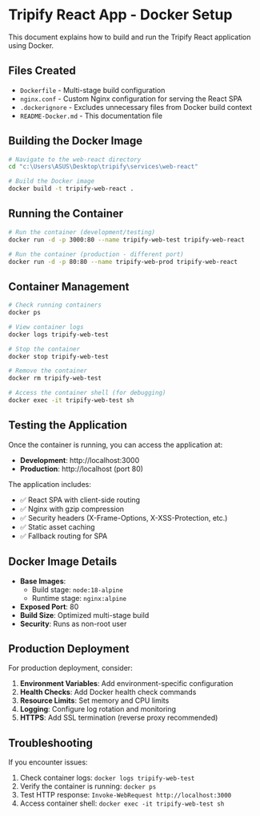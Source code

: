 # Tripify React App - Docker Setup

This document explains how to build and run the Tripify React application using Docker.

## Files Created

- `Dockerfile` - Multi-stage build configuration
- `nginx.conf` - Custom Nginx configuration for serving the React SPA
- `.dockerignore` - Excludes unnecessary files from Docker build context
- `README-Docker.md` - This documentation file

## Building the Docker Image

```bash
# Navigate to the web-react directory
cd "c:\Users\ASUS\Desktop\tripify\services\web-react"

# Build the Docker image
docker build -t tripify-web-react .
```

## Running the Container

```bash
# Run the container (development/testing)
docker run -d -p 3000:80 --name tripify-web-test tripify-web-react

# Run the container (production - different port)
docker run -d -p 80:80 --name tripify-web-prod tripify-web-react
```

## Container Management

```bash
# Check running containers
docker ps

# View container logs
docker logs tripify-web-test

# Stop the container
docker stop tripify-web-test

# Remove the container
docker rm tripify-web-test

# Access the container shell (for debugging)
docker exec -it tripify-web-test sh
```

## Testing the Application

Once the container is running, you can access the application at:
- **Development**: http://localhost:3000
- **Production**: http://localhost (port 80)

The application includes:
- ✅ React SPA with client-side routing
- ✅ Nginx with gzip compression
- ✅ Security headers (X-Frame-Options, X-XSS-Protection, etc.)
- ✅ Static asset caching
- ✅ Fallback routing for SPA

## Docker Image Details

- **Base Images**: 
  - Build stage: `node:18-alpine`
  - Runtime stage: `nginx:alpine`
- **Exposed Port**: 80
- **Build Size**: Optimized multi-stage build
- **Security**: Runs as non-root user

## Production Deployment

For production deployment, consider:

1. **Environment Variables**: Add environment-specific configuration
2. **Health Checks**: Add Docker health check commands
3. **Resource Limits**: Set memory and CPU limits
4. **Logging**: Configure log rotation and monitoring
5. **HTTPS**: Add SSL termination (reverse proxy recommended)

## Troubleshooting

If you encounter issues:

1. Check container logs: `docker logs tripify-web-test`
2. Verify the container is running: `docker ps`
3. Test HTTP response: `Invoke-WebRequest http://localhost:3000`
4. Access container shell: `docker exec -it tripify-web-test sh`
